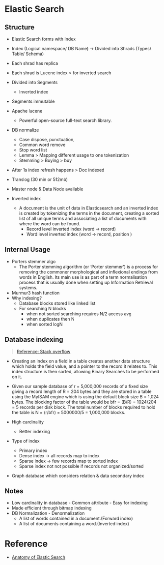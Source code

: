 # Elastic Search

## Structure
- Elastic Search forms with Index
- Index (Logical namespace/ DB Name) -> Divided into Shrads (Types/ Table/ Schema)
- Each shrad has replica
- Each shrad is Lucene index > for inverted search
- Divided into Segments
    - Inverted index
- Segments immutable
- Apache lucene
    - Powerful open-source full-text search library.
- DB normalize
    - Case dispose, punctuation, 
    - Common word remove    
    - Stop word list
    - Lemma > Mapping different usage to one
tokenization
    -  Stemming > Buying > buy
- After 1s index refresh happens > Doc indexed 
- Translog (30 min or 512mb)
- Master node & Data Node available

- Inverted index
    - A document is the unit of data in Elasticsearch and an inverted index is created by tokenizing the terms in the document, creating a sorted list of all unique terms and associating a list of documents with where the word can be found.
      - Record level inverted index (word -> record)
      - Word level inverted index (word -> record, position )

## Internal Usage
- Porters stemmer algo
    - The Porter stemming algorithm (or ‘Porter stemmer’) is a process for removing the commoner morphological and inflexional endings from words in English. Its main use is as part of a term normalisation process that is usually done when setting up Information Retrieval systems.
- Murmur3 hash function
-  Why indexing?
    - Database blocks stored like linked list
    - For searching  N blocks 
        - when not sorted searching requires N/2 access avg
        - when duplicates then N
        - when sorted logN

## Database indexing

> [Reference: Stack overflow](https://stackoverflow.com/questions/1108/how-does-database-indexing-work)

- Creating an index on a field in a table creates another data structure which holds the field value, and a pointer to the record it relates to. This index structure is then sorted, allowing Binary Searches to be performed on it.

- Given our sample database of r = 5,000,000 records of a fixed size giving a record length of R = 204 bytes and they are stored in a table using the MyISAM engine which is using the default block size B = 1,024 bytes. The blocking factor of the table would be bfr = (B/R) = 1024/204 = 5 records per disk block. The total number of blocks required to hold the table is N = (r/bfr) = 5000000/5 = 1,000,000 blocks.

- High cardinality
    - Better indexing 
- Type of index 
    - Primary index
    - Dense index -> all records map to index
    - Sparse index -> few records map to sorted index
    - Sparse index not not possible if records not organized/sorted
- Graph database which considers relation & data 
secondary index

## Notes
- Low cardinality in database - Common attribute - Easy for indexing
- Made efficient through bitmap indexing
- DB Normalization - Denormalization
    - A list of words contained in a document.(Forward index)
    - A list of documents containing a word.(Inverted index)


# Reference
- [Anatomy of Elastic Search](https://blog.insightdatascience.com/anatomy-of-an-elasticsearch-cluster-part-i-7ac9a13b05db)

